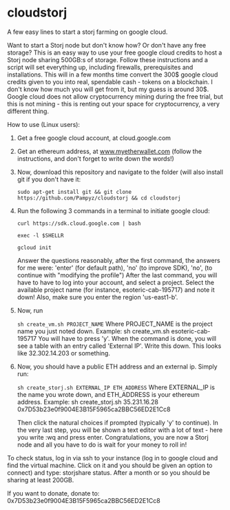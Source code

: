 # cloudstorj
A few easy lines to start a storj farming on google cloud.

Want to start a Storj node but don't know how? Or don't have any free storage? This is an easy way to use your free google cloud credits to host a Storj node sharing 500GB:s of storage. Follow these instructions and a script will set everything up, including firewalls, prerequisites and installations. 
This will in a few months time convert the 300$ google cloud credits given to you into real, spendable cash - tokens on a blockchain. I don't know how much you will get from it, but my guess is around 30$. Google cloud does not allow cryptocurrency 
mining during the free trial, but this is not mining - this is renting out your space for cryptocurrency, a very different thing.

How to use (Linux users):

1. Get a free google cloud account, at cloud.google.com
2. Get an ethereum address, at www.myetherwallet.com (follow the instructions, and don't forget to write down the words!)
3. Now, download this repository and navigate to the folder (will also install git if you don't have it:

   ```sudo apt-get install git && git clone https://github.com/Pampyz/cloudstorj && cd cloudstorj ```
4. Run the following 3 commands in a terminal to initiate google cloud:

   ```curl https://sdk.cloud.google.com | bash ```

   ```exec -l $SHELLR``` 

   ```gcloud init```    

   Answer the questions reasonably, after the first command, the answers for me were: 'enter' (for default path), 'no' (to improve SDK), 'no', (to continue with "modifying the profile")
   After the last command, you will have to have to log into your account, and select a project. Select the available
   project name (for instance, esoteric-cab-195717) and note it down! Also, make sure you enter the region 'us-east1-b'.

5. Now, run
   
   ```sh create_vm.sh PROJECT_NAME```
   Where PROJECT_NAME is the project name you just noted down. Example: 
   sh create_vm.sh esoteric-cab-195717
   You will have to press 'y'. When the command is done, you will see a table with an entry       called 'External IP'. Write this down. This looks like 32.302.14.203 or something.

6. Now, you should have a public ETH address and an external ip. Simply run:

   ```sh create_storj.sh EXTERNAL_IP ETH_ADDRESS```
   Where EXTERNAL_IP is the name you wrote down, and ETH_ADDRESS is your ethereum address. Example:
   sh create_storj.sh 35.231.16.28 0x7D53b23e0f9004E3B15F5965ca2BBC56ED2E1Cc8

   Then click the natural choices if prompted (typically 'y' to continue). In the very last step, you will be shown a text editor with a lot  of text - here you write :wq and press enter. Congratulations, you are now a Storj node and 
all you have to do is wait for your money to roll in! 

To check status, log in via ssh to your instance (log in to google cloud and find the virtual machine. Click on it and you should be given an option to connect) and type: storjshare status. After a month or so you should be sharing at least 200GB.

If you want to donate, donate to: 0x7D53b23e0f9004E3B15F5965ca2BBC56ED2E1Cc8
